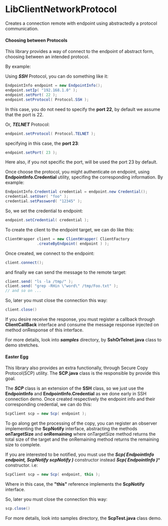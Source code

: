 # LibClientNetworkProtocol
Creates a connection remote with endpoint using abstractedly a protocol communication.

#### Choosing between Protocols

This library provides a way of connect to the endpoint of abstract form, choosing between an intended
protocol.

By example:

Using ***SSH*** Protocol, you can do something like it:
```java
EndpointInfo endpoint = new EndpointInfo();
endpoint.setIp( "192.168.1.0" );
endpoint.setPort( 22 );
endpoint.setProtocol( Protocol.SSH );
```

In this case, you do not need to specify the **port 22**, by default we assume that the port is 22.

Or, ***TELNET*** Protocol:
```java
endpoint.setProtocol( Protocol.TELNET );
```

specifying in this case, the **port 23**:
```java
endpoint.setPort( 23 );
```

Here also, if you not specific the port, will be used the port 23 by default.

Once choose the protocol, you might authenticate on endpoint, using **EndpointInfo.Credential**
utility, specifing the corresponding information. By example:
```java
EndpointInfo.Credential credential = endpoint.new Credential();
credential.setUser( "foo" );
credential.setPassword( "12345" );
```

So, we set the credential to endpoint:
```java
endpoint.setCredential( credential );
```

To create the client to the endpoint target, we can do like this:
```java
ClientWrapper client = new ClientWrapper( ClientFactory
              .createByEndpoint( endpoint ) );
```

Once created, we connect to the endpoint:
```java
client.connect();
```

and finally we can send the message to the remote target:
```java
client.send( "ls -la /tmp/" );
client.send( "grep -RHin \"word\" /tmp/Foo.txt" );
// and so on ...
```

So, later you must close the connection this way:
```java
client.close()
```

If you desire receive the response, you must register a callback through **ClientCallBack** interface and consume the message response injected on method onResponse of this interface.

For more details, look into ***samples*** directory, by **SshOrTelnet.java** class to demo stretches.

#### Easter Egg

This library also provides an extra functionally, through Secure Copy Protocol(SCP) utility. The **SCP.java** class is the
responsible by provide this goal.

The ***SCP*** class is an extension of the **SSH** class, so we just use the **EndpointInfo** and **EndpointInfo.Credential** as we done early in SSH connection demo. Once created respectively the endpoint info and their corresponding
credential, we can do this:
```java
ScpClient scp = new Scp( endpoint );
```

To go along get the processing of the copy, you can register an observer implementing the **ScpNotify** interface, abstracting the methods **onTargetSize** and **onRemaining** where onTargetSize method returns the total size of the target and the onRemaining method returns the remaining size to complete.

If you are interested to be notified, you must use the ***Scp( EndpointInfo endpoint, ScpNotify scpNotify )*** constructor
instead ***Scp( EndpointInfo )**** constructor.
i.e:
```java
ScpClient scp = new Scp( endpoint, this );
```
Where in this case, the **"this"** reference implements the **ScpNotify** interface.

So, later you must close the connection this way:
```java
scp.close()
```

For more details, look into samples directory, the **ScpTest.java** class demo.
